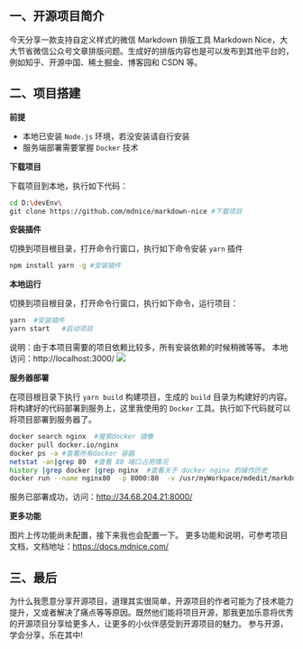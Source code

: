 ## 一、开源项目简介
今天分享一款支持自定义样式的微信 Markdown 排版工具 Markdown Nice，大大节省微信公众号文章排版问题。生成好的排版内容也是可以发布到其他平台的，例如知乎、开源中国、稀土掘金、博客园和 CSDN 等。

## 二、项目搭建

**前提**

- 本地已安装 `Node.js` 环境，若没安装请自行安装
- 服务端部署需要掌握 `Docker` 技术

**下载项目**

 下载项目到本地，执行如下代码：
 
 ```bash
 cd D:\devEnv\
 git clone https://github.com/mdnice/markdown-nice #下载项目
 ```
 **安装插件**
 
 切换到项目根目录，打开命令行窗口，执行如下命令安装 `yarn` 插件
 
 ```bash
 npm install yarn -g #安装插件
 ```
 
 **本地运行**
 
 切换到项目根目录，打开命令行窗口，执行如下命令，运行项目：
 
  ```bash
 yarn  #安装插件
 yarn start   #启动项目
 ```
 
 说明：由于本项目需要的项目依赖比较多，所有安装依赖的时候稍微等等。
 本地访问：http://localhost:3000/
 ![](https://imgkr.cn-bj.ufileos.com/5cf33b35-41df-4697-8858-fc73e90b68c1.png)

 **服务器部署**
 
 在项目根目录下执行 `yarn build` 构建项目，生成的 `build` 目录为构建好的内容。将构建好的代码部署到服务上，这里我使用的 `Docker` 工具。执行如下代码就可以将项目部署到服务器了。
 
```bash
docker search nginx  #搜索docker 镜像
docker pull docker.io/nginx
docker ps -a #查看所有docker 容器
netstat -an|grep 80  #查看 80 端口占用情况
history |grep docker |grep nginx  #查看关于 docker nginx 的操作历史
docker run --name nginx80  -p 8000:80  -v /usr/myWorkpace/mdedit/markdown-nice/build:/usr/share/nginx/html -d docker.io/nginx
```
服务已部署成功，访问：http://34.68.204.21:8000/
 
**更多功能**

 图片上传功能尚未配置，接下来我也会配置一下。
 更多功能和说明，可参考项目文档，文档地址：https://docs.mdnice.com/

## 三、最后
为什么我愿意分享开源项目，道理其实很简单，开源项目的作者可能为了技术能力提升，又或者解决了痛点等等原因。既然他们能将项目开源，那我更加乐意将优秀的开源项目分享给更多人，让更多的小伙伴感受到开源项目的魅力。
参与开源，学会分享，乐在其中!

 